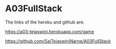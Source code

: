 # A03FullStack

The links of the heroku and github are:

https://a03-tejaswini.herokuapp.com/game

https://github.com/SaiTejaswiniNarne/A03FullStack
